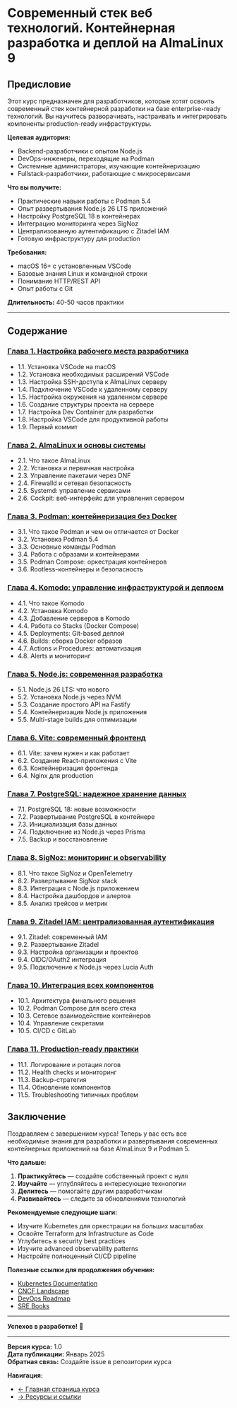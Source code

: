 # Современный стек веб технологий. Контейнерная разработка и деплой на AlmaLinux 9

## Предисловие

Этот курс предназначен для разработчиков, которые хотят освоить современный стек контейнерной разработки на базе enterprise-ready технологий. Вы научитесь разворачивать, настраивать и интегрировать компоненты production-ready инфраструктуры.

**Целевая аудитория:**
- Backend-разработчики с опытом Node.js
- DevOps-инженеры, переходящие на Podman
- Системные администраторы, изучающие контейнеризацию
- Fullstack-разработчики, работающие с микросервисами

**Что вы получите:**
- Практические навыки работы с Podman 5.4
- Опыт развертывания Node.js 26 LTS приложений
- Настройку PostgreSQL 18 в контейнерах
- Интеграцию мониторинга через SigNoz
- Централизованную аутентификацию с Zitadel IAM
- Готовую инфраструктуру для production

**Требования:**
- macOS 16+ с установленным VSCode
- Базовые знания Linux и командной строки
- Понимание HTTP/REST API
- Опыт работы с Git

**Длительность:** 40-50 часов практики

---

## Содержание

### [Глава 1. Настройка рабочего места разработчика](chapter-01-setup.md)
- 1.1. Установка VSCode на macOS
- 1.2. Установка необходимых расширений VSCode
- 1.3. Настройка SSH-доступа к AlmaLinux серверу
- 1.4. Подключение VSCode к удаленному серверу
- 1.5. Настройка окружения на удаленном сервере
- 1.6. Создание структуры проекта на сервере
- 1.7. Настройка Dev Container для разработки
- 1.8. Настройка VSCode для продуктивной работы
- 1.9. Первый коммит

### [Глава 2. AlmaLinux и основы системы](chapter-02-almalinux.md)
- 2.1. Что такое AlmaLinux
- 2.2. Установка и первичная настройка
- 2.3. Управление пакетами через DNF
- 2.4. Firewalld и сетевая безопасность
- 2.5. Systemd: управление сервисами
- 2.6. Cockpit: веб-интерфейс для управления сервером

### [Глава 3. Podman: контейнеризация без Docker](chapter-03-podman.md)
- 3.1. Что такое Podman и чем он отличается от Docker
- 3.2. Установка Podman 5.4
- 3.3. Основные команды Podman
- 3.4. Работа с образами и контейнерами
- 3.5. Podman Compose: оркестрация контейнеров
- 3.6. Rootless-контейнеры и безопасность

### [Глава 4. Komodo: управление инфраструктурой и деплоем](chapter-04-comodo.md)
- 4.1. Что такое Komodo
- 4.2. Установка Komodo
- 4.3. Добавление серверов в Komodo
- 4.4. Работа со Stacks (Docker Compose)
- 4.5. Deployments: Git-based деплой
- 4.6. Builds: сборка Docker образов
- 4.7. Actions и Procedures: автоматизация
- 4.8. Alerts и мониторинг

### [Глава 5. Node.js: современная разработка](chapter-05-nodejs.md)
- 5.1. Node.js 26 LTS: что нового
- 5.2. Установка Node.js через NVM
- 5.3. Создание простого API на Fastify
- 5.4. Контейнеризация Node.js приложения
- 5.5. Multi-stage builds для оптимизации

### [Глава 6. Vite: современный фронтенд](chapter-06-vite.md)
- 6.1. Vite: зачем нужен и как работает
- 6.2. Создание React-приложения с Vite
- 6.3. Контейнеризация фронтенда
- 6.4. Nginx для production

### [Глава 7. PostgreSQL: надежное хранение данных](chapter-07-postgresql.md)
- 7.1. PostgreSQL 18: новые возможности
- 7.2. Развертывание PostgreSQL в контейнере
- 7.3. Инициализация базы данных
- 7.4. Подключение из Node.js через Prisma
- 7.5. Backup и восстановление

### [Глава 8. SigNoz: мониторинг и observability](chapter-08-signoz.md)
- 8.1. Что такое SigNoz и OpenTelemetry
- 8.2. Развертывание SigNoz stack
- 8.3. Интеграция с Node.js приложением
- 8.4. Настройка дашбордов и алертов
- 8.5. Анализ трейсов и метрик

### [Глава 9. Zitadel IAM: централизованная аутентификация](chapter-09-zitadel.md)
- 9.1. Zitadel: современный IAM
- 9.2. Развертывание Zitadel
- 9.3. Настройка организации и проектов
- 9.4. OIDC/OAuth2 интеграция
- 9.5. Подключение к Node.js через Lucia Auth

### [Глава 10. Интеграция всех компонентов](chapter-10-integration.md)
- 10.1. Архитектура финального решения
- 10.2. Podman Compose для всего стека
- 10.3. Сетевое взаимодействие контейнеров
- 10.4. Управление секретами
- 10.5. CI/CD с GitLab

### [Глава 11. Production-ready практики](chapter-11-production.md)
- 11.1. Логирование и ротация логов
- 11.2. Health checks и мониторинг
- 11.3. Backup-стратегия
- 11.4. Обновление компонентов
- 11.5. Troubleshooting типичных проблем


## Заключение

Поздравляем с завершением курса! Теперь у вас есть все необходимые знания для разработки и развертывания современных контейнерных приложений на базе AlmaLinux 9 и Podman 5.

**Что дальше:**

1. **Практикуйтесь** — создайте собственный проект с нуля
2. **Изучайте** — углубляйтесь в интересующие технологии
3. **Делитесь** — помогайте другим разработчикам
4. **Развивайтесь** — следите за обновлениями технологий

**Рекомендуемые следующие шаги:**

- Изучите Kubernetes для оркестрации на больших масштабах
- Освойте Terraform для Infrastructure as Code
- Углубитесь в security best practices
- Изучите advanced observability patterns
- Настройте полноценный CI/CD pipeline

**Полезные ссылки для продолжения обучения:**

- [Kubernetes Documentation](https://kubernetes.io/docs/)
- [CNCF Landscape](https://landscape.cncf.io/)
- [DevOps Roadmap](https://roadmap.sh/devops)
- [SRE Books](https://sre.google/books/)

---

**Успехов в разработке!** 🚀

---

**Версия курса:** 1.0  
**Дата публикации:** Январь 2025  
**Обратная связь:** Создайте issue в репозитории курса

**Навигация:**
- [← Главная страница курса](README.md)
- [→ Ресурсы и ссылки](RESOURCES-AND-LINKS.md)
